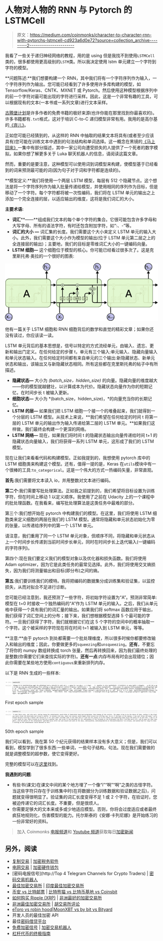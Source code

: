# 人物对人物的 RNN 与 Pytorch 的 LSTMCell

> 原文：<https://medium.com/coinmonks/character-to-character-rnn-with-pytorchs-lstmcell-cd923a6d0e72?source=collection_archive---------2----------------------->

我看了一些关于递归神经网络的教程，用的是 using 但是我找不到使用`LSTMCell`类的，很多都使用更高级别的`LSTM`类。所以我决定使用 lstm 单元建立一个字符到字符的模型。

**问题陈述:**我们想要构建一个 RNN，其中我们将有一个字符序列作为输入，一个字符序列作为输出。您可能已经看到了许多使用许多库构建的模型，如 Tensorflow/Keras、CNTK、MXNET 或 Pytorch。然后使用这种模型根据序列中的前一个字符对最可能出现的字符进行采样。因此，这是一个非常有趣的工具，可以根据现有的文本(一本书或一系列文章)进行文本采样。

[古腾堡计划](https://www.gutenberg.org/)是许多作者的免费书籍的极好来源(也许你能在那里找到你最喜欢的)。许多书籍都有`.txt`格式，这对于培训 C-to-C 递归模型非常有用。我用的是高尔基的[《弃儿》](https://www.gutenberg.org/ebooks/55861)。

正如您可能已经猜到的，从这样的 RNN 中抽取的结果文本将具有(或者至少应该具有)您可能在训练文本中遇到的句法结构和单词选择。这一概念在黑镜的[《马上回来》](https://en.wikipedia.org/wiki/Be_Right_Back)一集中有部分描述，其中一家公司向遭受损失的人提供了一个死者的数字模拟。如果你想了解更多关于 Luka 聊天机器人的信息，请阅读这篇文章。

然而，重要的是要注意，这种模型可以使用词到词模型来构建，使模型基于已经看到的词来预测最可能的词(因为句子对于词和字符都是连续的)。

**模型定义:**我们将使用一个两层 LSTM 模型，每层有 512 个隐藏节点。这个想法是将一个字符序列作为输入批量传递给模型，并使用相同的序列作为目标，但是移动了一个字符。每个字符都将被一次性编码，我们将在 LSTM 单元的输出之上添加一个完全连接的层，以适应输出的维度，这将是我们词汇的大小。

**主要术语:**

*   **词汇****——**组成我们文本的每个单个字符的集合。它很可能包含许多字母和大写字母、所有的语法字符，有时还包含附加字符，如“:、-”等。
*   **词汇的大小** **—** 词汇集的长度。我们需要这个大小来定义 LSTM 单元的输入大小。此外，我们需要这个大小作为模型的输出(位于 LSTM 单元第二层之上的全连接层的输出)；主要地，我们的目标是零维词汇大小的一键编码向量。
*   **LSTM 细胞—** 这个细胞位于模型的核心。你可能已经看过很多次了。这是克里斯托弗·奥拉的一个很好的图表:

![](img/cace770db820b756504598221c2c97d0.png)

他有一篇关于 LSTM 细胞和 RNN 细胞背后的数学和直觉的精彩文章；如果你还没有读过，你应该读一读。

LSTM 单元背后的基本思想是，信号以特定的方式流经单元，由输入、遗忘、更新和输出门定义。在任何给定的步骤 t，单元有三个输入:单元输入、隐藏向量输入和单元状态输入。在任何给定时间都有来自单元的三个输出:新隐藏状态、新单元状态和输出，该输出又与新隐藏状态相同。所有这些都在克里斯托弗的帖子中有所描述。

*   **隐藏状态—** 大小为 *(batch_size，hidden_size)* 的向量。隐藏向量的维度越大——你的模型就越健壮，以计算成本为代价。隐藏状态向量作为你的短期记忆，在时间步长 t 被输入更新。
*   **细胞状态—** 大小为 *(batch_size，hidden_size)，*的向量充当你的长期记忆。
*   **LSTM 的层—** 如果我们把 LSTM 细胞一个接一个的堆叠起来，我们就得到一个分层的 LSTM 模型。从技术上来说，**我们希望在任何给定的时间 t 将第一层的 LSTM 单元的输出作为输入传递给第二层的 LSTM 单元。**如果我们这样做，我们最终会构建一个更深的网络。
*   **LSTM 网络—** 现在，如果我们将时间 t 的隐藏状态输出向量传递给时间 t+1 的隐藏状态向量输入，我们将获得一系列 LSTM 单元，这形成了我们的 LSTM 模型。

现在让我们来看看代码和构建模型。正如我提到的，我想使用 pytorch 库中的 LSTM 细胞类来构建这个模型。还有，值得一提的是，Keras 在`utils`模块中有一个很棒的工具:`to_categorical`。这是一个伟大的方式一热编码矢量，非常直观。

**首先**:我们需要将文本读入 io，并用整数对文本进行编码。

**第二个**:我们需要写批处理算法。正如我之前提到的，我们希望将目标设置为训练字符，但在时间上移动 1 以定义顺序。我使用了之前在 Udacity 上的一个课程中的批处理函数。在我看来，编写批处理算法是这类任务中最难的部分。

第三个:我们想开始在 pytorch 中构建我们的模型。在这里，我们将使用 LSTM 细胞类来定义细胞的两层在我们的 LSTM 模型。通常将隐藏和单元状态初始化为零的张量，以传递给序列中的第一个 LSTM 单元。

请注意，我们重用了同一个 LSTM 单元对象，但顺序不同，将隐藏和单元状态从上一个时间步长传递到当前时间步长单元，同时在时间步长上迭代输入(一键编码的字符序列)。

第四个:现在我们要定义我们的模型对象以及优化器和损失函数。我们将使用 Adam optimizer，因为它是此类任务的最常见选择。此外，我们将使用交叉熵损失，因为我们将测量输出和目标(即分布)之间的熵。

**第五**:我们要训练我们的模特。我将把编码的数据集分成训练集和验证集，以监控损失，从而对拟合不足进行诊断。

您可能已经注意到，我还预测了一些字符，将初始字符设置为“A”。预测非常简单:模型在 t=0 时接收一个独热编码的“A”作为 LSTM 单元的输入。之后，我们从单元格中获得一个具有我们的词汇量的输出。如果我们将 softmax 函数应用于输出，我们获得了词汇空间上的分布；接下来，我们想根据模型选择 5 个最可能的字符。一旦我们获得了字符，我们就根据它们在这 5 个字符的空间中的概率抽取一个字符。这个被采样的字符现在将在时间 t=1 被输入到 LSTM 单元，等等。

**注意:**由于 pytorch 到处都需要一个批处理维度，所以很多时候你都要修改输入和输出的维度；因此，你要做更多的`squeezing`和`unsqueezing`。**还有**，不要忘了将你的 numpy 数组转换成 torch 张量，然后再转换回来，因为我们最终处理的是整数(你需要它们来查找实际的字符)。**还有一点**:内存布局有时会出现错位；因此你需要在某些地方使用`contiguous`来重新排列内存。

以下是 RNN 生成的一些样本:

![](img/fde5bbfdef4aa172f2e2d0fa383b6bde.png)

First epoch sample

![](img/7181ede0011cc93aa77f83a0c6cab27b.png)

50th epoch sample

我们可以看到，我在第 50 个纪元获得的结果样本没有多大意义；但是，我们可以看到，模型学到了很多东西:一些单词，一些句子结构，句法。现在我们需要做的就是调整模型的超参数，使它变得更好。

完整的模型可以在[这里](https://github.com/halahup/Machine-Learning/tree/master/Recurrent%20Neural%20Networks/Character%20Level%20RNNs)找到。

**我遇到的问题**:

*   有些书(课文)在课文中间的某个地方埋了一个像“ì”“啊”“啊”之类的古怪字符。当这些字符只存在于训练集中时(在将数据分为训练数据和验证数据之后)，问题就变得很明显了。验证集的词汇长度变得不足 1 或 2 个字符，在验证时，您被迫传递它的词汇长度。不重要，但是很烦人。
*   你需要足够大的文本来或多或少地适应模型。否则，你将会过度适应或者最终疯狂地规则化，伤害模型的能力。托尔斯泰的《安娜·卡列尼娜》是开始练习的一份非常好的资料。

> 加入 Coinmonks [电报频道](https://t.me/coincodecap)和 [Youtube 频道](https://www.youtube.com/c/coinmonks/videos)获取每日[加密新闻](http://coincodecap.com/)

## 另外，阅读

*   [复制交易](/coinmonks/top-10-crypto-copy-trading-platforms-for-beginners-d0c37c7d698c) | [加密税务软件](/coinmonks/crypto-tax-software-ed4b4810e338)
*   [电网交易](https://coincodecap.com/grid-trading) | [加密硬件钱包](/coinmonks/the-best-cryptocurrency-hardware-wallets-of-2020-e28b1c124069)
*   [密码电报信号](http://Top 4 Telegram Channels for Crypto Traders) | [密码交易机器人](/coinmonks/crypto-trading-bot-c2ffce8acb2a)
*   [最佳加密交易所](/coinmonks/crypto-exchange-dd2f9d6f3769) | [印度最佳加密交易所](/coinmonks/bitcoin-exchange-in-india-7f1fe79715c9)
*   [币安 vs 比特邮票](https://coincodecap.com/binance-vs-bitstamp) | [比特熊猫 vs 比特币基地 vs Coinsbit](https://coincodecap.com/bitpanda-coinbase-coinsbit)
*   [如何购买 Ripple (XRP)](https://coincodecap.com/buy-ripple-india) | [非洲最好的加密交易所](https://coincodecap.com/crypto-exchange-africa)
*   [非洲最佳加密交易所](https://coincodecap.com/crypto-exchange-africa) | [胡交易所评论](https://coincodecap.com/hoo-exchange-review)
*   [eToro vs robin hood](https://coincodecap.com/etoro-robinhood)|[MoonXBT vs by bit vs Bityard](https://coincodecap.com/bybit-bityard-moonxbt)
*   开发人员的最佳加密 API
*   最佳[密码借贷平台](/coinmonks/top-5-crypto-lending-platforms-in-2020-that-you-need-to-know-a1b675cec3fa)
*   [免费加密信号](/coinmonks/free-crypto-signals-48b25e61a8da) | [加密交易机器人](/coinmonks/crypto-trading-bot-c2ffce8acb2a)
*   [杠杆代币的终极指南](/coinmonks/leveraged-token-3f5257808b22)
